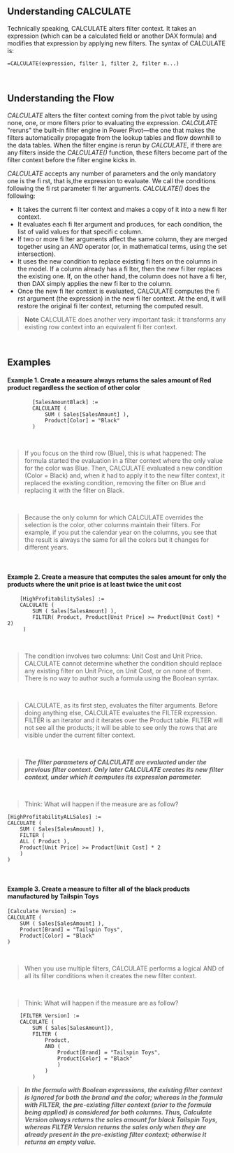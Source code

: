 ## Understanding CALCULATE

Technically speaking, CALCULATE alters filter context. It takes an expression (which can be a calculated field or another DAX formula) and modifies that expression by applying new filters. The syntax of CALCULATE is:

    =CALCULATE(expression, filter 1, filter 2, filter n...)

<br/>

## Understanding the Flow

*CALCULATE* alters the filter context coming from the pivot table by using none, one, or more filters prior to evaluating the expression. *CALCULATE* "reruns" the built-in filter engine in Power Pivot—the one that makes the filters automatically propagate from the lookup tables and flow downhill to the data tables. When the filter engine is rerun by *CALCULATE*, if there are any filters inside the *CALCULATE()* function, these filters become part of the filter context before the filter engine kicks in.

*CALCULATE* accepts any number of parameters and the only mandatory one is the fi rst, that is,the expression to evaluate. We call the conditions following the fi rst parameter fi lter arguments. *CALCULATE()* does the following:
 - It takes the current fi lter context and makes a copy of it into a new fi lter context.
 - It evaluates each fi lter argument and produces, for each condition, the list of valid values for that specifi c column.
 - If two or more fi lter arguments affect the same column, they are merged together using an *AND* operator (or, in mathematical terms, using the set intersection).
 - It uses the new condition to replace existing fi lters on the columns in the model. If a column already has a fi lter, then the new fi lter replaces the existing one. If, on the other hand, the column does not have a fi lter, then DAX simply applies the new fi lter to the column.
 - Once the new fi lter context is evaluated, CALCULATE computes the fi rst argument (the expression) in the new fi lter context. At the end, it will restore the original fi lter context, returning the computed result. 

> **Note** CALCULATE does another very important task: it transforms any existing row context
into an equivalent fi lter context. 
<br/>

## Examples

#### Example 1. Create a measure always returns the sales amount of Red product regardless the section of other color
      
            [SalesAmountBlack] :=
            CALCULATE (
                SUM ( Sales[SalesAmount] ),
                Product[Color] = "Black"
            )
           
<br/>

> If you focus on the third row (Blue), this is what happened: The formula started the evaluation in a filter context where the only value for the color was Blue. Then, CALCULATE evaluated a new condition (Color = Black) and, when it had to apply it to the new filter context, it replaced the existing condition, removing the filter on Blue and replacing it with the filter on Black.

<br/>

> Because the only column for which CALCULATE overrides the selection is the color, other columns maintain their filters. For example, if you put the calendar year on the columns, you see that the result is always the same for all the colors but it changes for different years.

<br/>

#### Example 2. Create a measure that computes the sales amount for only the products where the unit price is at least twice the unit cost

        [HighProfitabilitySales] :=
        CALCULATE (
            SUM ( Sales[SalesAmount] ),
            FILTER( Product, Product[Unit Price] >= Product[Unit Cost] * 2)
         )

<br/>

> The condition involves two columns: Unit Cost and Unit Price.  CALCULATE cannot determine whether the condition should replace any existing filter on Unit Price, on Unit Cost, or on none of them. There is no way to author such a formula using the Boolean syntax.

<br/>

>  CALCULATE, as its first step, evaluates the filter arguments. Before doing anything else, CALCULATE evaluates the FILTER expression. FILTER is an iterator and it iterates over the Product table. FILTER will not see all the products; it will be able to see only the rows that are visible under the current filter context.

<br/>

> _**The filter parameters of CALCULATE are evaluated under the previous filter context. Only later CALCULATE creates its new filter context, under which it computes its expression parameter.**_

<br/>

> Think: What will happen if the measure are as follow?

    [HighProfitabilityALLSales] :=
    CALCULATE (
        SUM ( Sales[SalesAmount] ),
        FILTER (
        ALL ( Product ),
        Product[Unit Price] >= Product[Unit Cost] * 2
        )
    )

<br/>

#### Example 3.  Create a measure to filter all of the black products manufactured by Tailspin Toys

    [Calculate Version] :=
    CALCULATE (
        SUM ( Sales[SalesAmount] ),
        Product[Brand] = "Tailspin Toys",
        Product[Color] = "Black"
    )


<br/>

> When you use multiple filters, CALCULATE performs a logical AND of all its filter conditions when it creates the new filter context.

<br/>

> Think: What will happen if the measure are as follow?

        [FILTER Version] :=
        CALCULATE (
            SUM ( Sales[SalesAmount]),
            FILTER (
                Product,
                AND (
                    Product[Brand] = "Tailspin Toys",
                    Product[Color] = "Black"
                    )
                )
            )



>  _**In the formula with Boolean expressions, the existing filter context is ignored for both the brand and the color; whereas in the formula with FILTER, the
pre-existing filter context (prior to the formula being applied) is considered for both columns. Thus, Calculate Version always returns the sales amount for black Tailspin Toys, whereas FILTER Version returns the sales only when they are already present in the pre-existing filter context; otherwise it returns an empty value.**_ 














